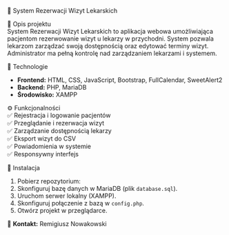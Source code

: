 🏥 System Rezerwacji Wizyt Lekarskich  

📌 Opis projektu  
System Rezerwacji Wizyt Lekarskich to aplikacja webowa umożliwiająca pacjentom rezerwowanie wizyt u lekarzy w przychodni. System pozwala lekarzom zarządzać swoją dostępnością oraz edytować terminy wizyt. Administrator ma pełną kontrolę nad zarządzaniem lekarzami i systemem.  

🔧 Technologie  
- **Frontend:** HTML, CSS, JavaScript, Bootstrap, FullCalendar, SweetAlert2  
- **Backend:** PHP, MariaDB  
- **Środowisko:** XAMPP  

⚙️ Funkcjonalności  
✅ Rejestracja i logowanie pacjentów  
✅ Przeglądanie i rezerwacja wizyt  
✅ Zarządzanie dostępnością lekarzy  
✅ Eksport wizyt do CSV  
✅ Powiadomienia w systemie  
✅ Responsywny interfejs  

🚀 Instalacja  
1. Pobierz repozytorium:  
2. Skonfiguruj bazę danych w MariaDB (plik `database.sql`).  
3. Uruchom serwer lokalny (XAMPP).  
4. Skonfiguruj połączenie z bazą w `config.php`.  
5. Otwórz projekt w przeglądarce.  

📩 **Kontakt:** Remigiusz Nowakowski  
